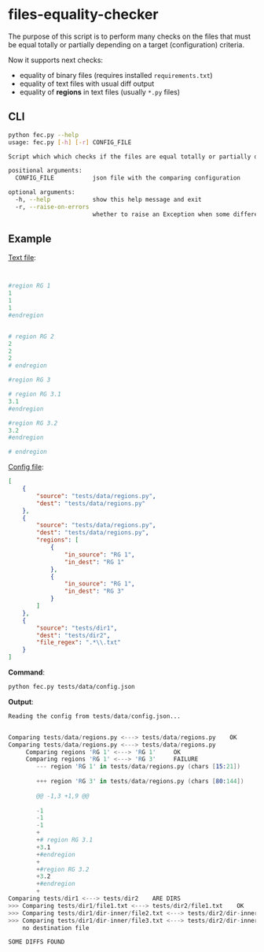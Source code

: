 # files-equality-checker

The purpose of this script is to perform many checks on the files that must be equal totally or partially depending on a target (configuration) criteria.

Now it supports next checks:
* equality of binary files (requires installed `requirements.txt`)
* equality of text files with usual diff output
* equality of **regions** in text files (usually `*.py` files)

## CLI

```bash
python fec.py --help
usage: fec.py [-h] [-r] CONFIG_FILE

Script which which checks if the files are equal totally or partially depending on target criteria

positional arguments:
  CONFIG_FILE           json file with the comparing configuration

optional arguments:
  -h, --help            show this help message and exit
  -r, --raise-on-errors
                        whether to raise an Exception when some differences are found (default: False)
```


## Example

[Text file](/tests/data/regions.py):
```python


#region RG 1
1
1
1
#endregion


# region RG 2
2
2
2
# endregion

#region RG 3

# region RG 3.1
3.1
#endregion

#region RG 3.2
3.2
#endregion

# endregion


```

[Config file](/tests/data/config.json):
```json
[
    {
        "source": "tests/data/regions.py",
        "dest": "tests/data/regions.py"
    },
    {
        "source": "tests/data/regions.py",
        "dest": "tests/data/regions.py",
        "regions": [
            {
                "in_source": "RG 1",
                "in_dest": "RG 1"
            },
            {
                "in_source": "RG 1",
                "in_dest": "RG 3"
            }
        ]
    },
    {
        "source": "tests/dir1",
        "dest": "tests/dir2",
        "file_regex": ".*\\.txt"
    }
]
```

**Command**:
```bash
python fec.py tests/data/config.json
```

**Output**:
```s
Reading the config from tests/data/config.json...


Comparing tests/data/regions.py <---> tests/data/regions.py    OK
Comparing tests/data/regions.py <---> tests/data/regions.py
     Comparing regions 'RG 1' <---> 'RG 1'     OK
     Comparing regions 'RG 1' <---> 'RG 3'     FAILURE
        --- region 'RG 1' in tests/data/regions.py (chars [15:21])
        
        +++ region 'RG 3' in tests/data/regions.py (chars [80:144])
        
        @@ -1,3 +1,9 @@
        
        -1
        -1
        -1
        +
        +# region RG 3.1
        +3.1
        +#endregion
        +
        +#region RG 3.2
        +3.2
        +#endregion
        +
Comparing tests/dir1 <---> tests/dir2    ARE DIRS
>>> Comparing tests/dir1/file1.txt <---> tests/dir2/file1.txt    OK
>>> Comparing tests/dir1/dir-inner/file2.txt <---> tests/dir2/dir-inner/file2.txt    OK
>>> Comparing tests/dir1/dir-inner/file3.txt <---> tests/dir2/dir-inner/file3.txt    FAILURE
    no destination file

SOME DIFFS FOUND

```
